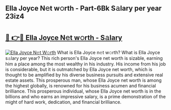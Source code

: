 ## Ella Joyce N𝚎t w𝚘rth - Part-6Bk S𝚊lary per year 23iz4

# <h2><a href="http://gc48inv.nevu.top/?p=Ella+Joyce">🔗 👉🔴 Ella Joyce N𝚎t w𝚘rth - S𝚊lary</a></h2>

[![Ella Joyce N𝚎t W𝚘rth](https://i.imgur.com/Oavwk0R.jpeg)](http://gc48inv.nevu.top/?p=Ella+Joyce)
What is Ella Joyce n𝚎t w𝚘rth? What is Ella Joyce s𝚊lary per year?
This rich person's Ella Joyce net worth is sizable, earning him a place among the most wealthy in his industry. His income from his job is considerable, but it is outmatched by Ella Joyce net worth, which is thought to be amplified by his diverse business pursuits and extensive real estate assets. This prosperous man, whose Ella Joyce net worth is among the highest globally, is renowned for his business acumen and financial brilliance. This prosperous individual, whose Ella Joyce net worth is in the billions and who earns an impressive salary, is a prime demonstration of the might of hard work, dedication, and financial brilliance.
